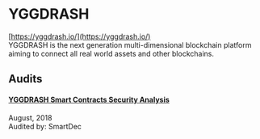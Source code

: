 
# YGGDRASH
  
[https://yggdrash.io/](https://yggdrash.io/)<br>
YGGDRASH is the next generation multi-dimensional blockchain platform aiming to connect all real world assets and other blockchains.


## Audits



#### [YGGDRASH Smart Contracts Security Analysis](https://blog.smartdec.net/yggdrash-smart-contracts-security-analysis-4bd745b9aaf7)

August, 2018<br>
Audited by: SmartDec<br>

      

  



